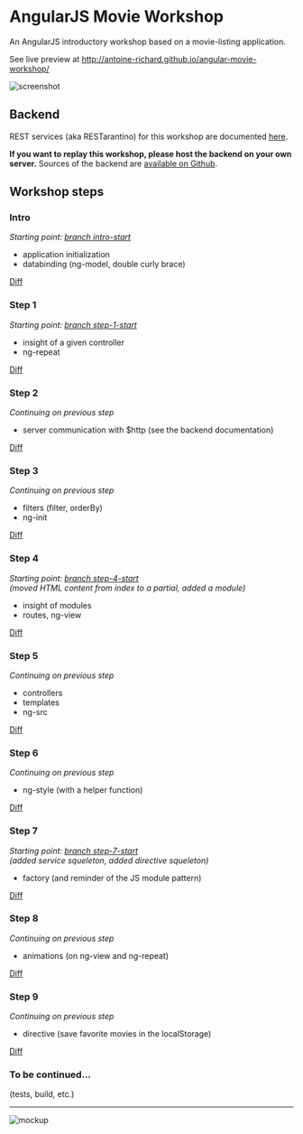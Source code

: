 AngularJS Movie Workshop
========================

An AngularJS introductory workshop based on a movie-listing application.

See live preview at http://antoine-richard.github.io/angular-movie-workshop/

![screenshot](https://dl.dropboxusercontent.com/u/37908099/angular-movie-workshop/angular-movie-screen.png)

Backend 
-------

REST services (aka RESTarantino) for this workshop are documented [here](http://restarantino.herokuapp.com/index.html).

__If you want to replay this workshop, please host the backend on your own server.__ Sources of the backend are [available on Github](https://github.com/antoine-richard/restarantino).

Workshop steps
--------------

### Intro
_Starting point: [branch intro-start](https://github.com/antoine-richard/angular-movie-workshop/tree/intro-start)_

* application initialization
* databinding (ng-model, double curly brace)

[Diff](https://github.com/antoine-richard/angular-movie-workshop/compare/intro-start...intro-end)

### Step 1

_Starting point: [branch step-1-start](https://github.com/antoine-richard/angular-movie-workshop/tree/step-1-start)_

* insight of a given controller
* ng-repeat

[Diff](https://github.com/antoine-richard/angular-movie-workshop/commit/7f6b37089c388cdbe708c806bbf7367d697043ee)

### Step 2

_Continuing on previous step_

* server communication with $http (see the backend documentation)

[Diff](https://github.com/antoine-richard/angular-movie-workshop/commit/1e86b31baf585a77a37f87a965af8b3e3725930a)

### Step 3

_Continuing on previous step_

* filters (filter, orderBy)
* ng-init

[Diff](https://github.com/antoine-richard/angular-movie-workshop/compare/step-3-start...step-3-end)

### Step 4

_Starting point: [branch step-4-start](https://github.com/antoine-richard/angular-movie-workshop/tree/step-4-start)_  
_(moved HTML content from index to a partial, added a module)_

* insight of modules
* routes, ng-view

[Diff](https://github.com/antoine-richard/angular-movie-workshop/commit/d93e487c0be2e45d2cb7c0fa8ecfe55ebc510add)

### Step 5

_Continuing on previous step_

* controllers
* templates
* ng-src

[Diff](https://github.com/antoine-richard/angular-movie-workshop/compare/step-5-start...step-5-end)

### Step 6

_Continuing on previous step_

* ng-style (with a helper function)

[Diff](https://github.com/antoine-richard/angular-movie-workshop/commit/1bb0d013313e2487cb5d5281899f12bbcb98020d)

### Step 7

_Starting point: [branch step-7-start](https://github.com/antoine-richard/angular-movie-workshop/tree/step-7-start)_  
_(added service squeleton, added directive squeleton)_

* factory (and reminder of the JS module pattern)

[Diff](https://github.com/antoine-richard/angular-movie-workshop/compare/step-7-start...step-7-end)

### Step 8

_Continuing on previous step_

* animations (on ng-view and ng-repeat)

[Diff](https://github.com/antoine-richard/angular-movie-workshop/compare/step-8-start...step-8-end)

### Step 9

_Continuing on previous step_

* directive (save favorite movies in the localStorage)

[Diff](https://github.com/antoine-richard/angular-movie-workshop/compare/step-9-start...step-9-end)

### To be continued... 

(tests, build, etc.)

---

![mockup](https://dl.dropboxusercontent.com/u/37908099/angular-movie-workshop/angular-movie-mockup.png)
